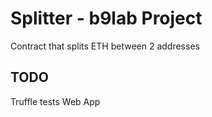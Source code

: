 # Splitter - b9lab Project
   Contract that splits ETH between 2 addresses

## TODO
   Truffle tests
   Web App
